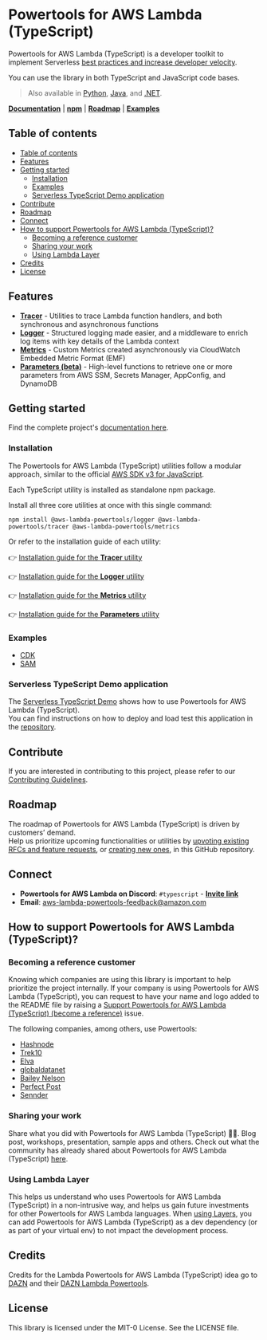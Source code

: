 # Powertools for AWS Lambda (TypeScript) <!-- omit in toc -->

Powertools for AWS Lambda (TypeScript) is a developer toolkit to implement Serverless [best practices and increase developer velocity](https://docs.powertools.aws.dev/lambda-typescript/latest/#features).

You can use the library in both TypeScript and JavaScript code bases.

> Also available in [Python](https://github.com/aws-powertools/powertools-lambda-python), [Java](https://github.com/aws-powertools/powertools-lambda-java), and [.NET](https://docs.powertools.aws.dev/lambda-dotnet/).

**[Documentation](https://docs.powertools.aws.dev/lambda-typescript/)** | **[npm](https://www.npmjs.com/org/aws-lambda-powertools)** | **[Roadmap](https://docs.powertools.aws.dev/lambda-typescript/latest/roadmap)** | **[Examples](https://github.com/aws-powertools/lambda-typescript/tree/main/examples)**

## Table of contents <!--- omit in toc -->

- [Table of contents ](#table-of-contents-)
- [Features](#features)
- [Getting started](#getting-started)
  - [Installation](#installation)
  - [Examples](#examples)
  - [Serverless TypeScript Demo application](#serverless-typescript-demo-application)
- [Contribute](#contribute)
- [Roadmap](#roadmap)
- [Connect](#connect)
- [How to support Powertools for AWS Lambda (TypeScript)?](#how-to-support-powertools-for-aws-lambda-typescript)
  - [Becoming a reference customer](#becoming-a-reference-customer)
  - [Sharing your work](#sharing-your-work)
  - [Using Lambda Layer](#using-lambda-layer)
- [Credits](#credits)
- [License](#license)

## Features

* **[Tracer](https://docs.powertools.aws.dev/lambda-typescript/latest/core/tracer/)** - Utilities to trace Lambda function handlers, and both synchronous and asynchronous functions
* **[Logger](https://docs.powertools.aws.dev/lambda-typescript/latest/core/logger/)** - Structured logging made easier, and a middleware to enrich log items with key details of the Lambda context
* **[Metrics](https://docs.powertools.aws.dev/lambda-typescript/latest/core/metrics/)** - Custom Metrics created asynchronously via CloudWatch Embedded Metric Format (EMF)
* **[Parameters (beta)](https://docs.powertools.aws.dev/lambda-typescript/latest/utilities/parameters/)** - High-level functions to retrieve one or more parameters from AWS SSM, Secrets Manager, AppConfig, and DynamoDB

## Getting started

Find the complete project's [documentation here](https://docs.powertools.aws.dev/lambda-typescript).

### Installation

The Powertools for AWS Lambda (TypeScript) utilities follow a modular approach, similar to the official [AWS SDK v3 for JavaScript](https://github.com/aws/aws-sdk-js-v3).  

Each TypeScript utility is installed as standalone npm package.

Install all three core utilities at once with this single command:

```shell
npm install @aws-lambda-powertools/logger @aws-lambda-powertools/tracer @aws-lambda-powertools/metrics
```

Or refer to the installation guide of each utility:

👉 [Installation guide for the **Tracer** utility](https://docs.powertools.aws.dev/lambda-typescript/latest/core/tracer#getting-started)

👉 [Installation guide for the **Logger** utility](https://docs.powertools.aws.dev/lambda-typescript/latest/core/logger#getting-started)

👉 [Installation guide for the **Metrics** utility](https://docs.powertools.aws.dev/lambda-typescript/latest/core/metrics#getting-started)

👉 [Installation guide for the **Parameters** utility](https://docs.powertools.aws.dev/lambda-typescript/latest/utilities/parameters/#getting-started)

### Examples

* [CDK](https://github.com/aws-powertools/lambda-typescript/tree/main/examples/cdk)
* [SAM](https://github.com/aws-powertools/lambda-typescript/tree/main/examples/sam)

### Serverless TypeScript Demo application

The [Serverless TypeScript Demo](https://github.com/aws-samples/serverless-typescript-demo) shows how to use Powertools for AWS Lambda (TypeScript).  
You can find instructions on how to deploy and load test this application in the [repository](https://github.com/aws-samples/serverless-typescript-demo).

## Contribute

If you are interested in contributing to this project, please refer to our [Contributing Guidelines](https://github.com/aws-powertools/lambda-typescript/blob/main/CONTRIBUTING.md).

## Roadmap

The roadmap of Powertools for AWS Lambda (TypeScript) is driven by customers’ demand.  
Help us prioritize upcoming functionalities or utilities by [upvoting existing RFCs and feature requests](https://github.com/aws-powertools/powertools-lambda-typescript/issues), or [creating new ones](https://github.com/aws-powertools/powertools-lambda-typescript/issues/new/choose), in this GitHub repository.

## Connect

* **Powertools for AWS Lambda on Discord**: `#typescript` - **[Invite link](https://discord.gg/B8zZKbbyET)**
* **Email**: aws-lambda-powertools-feedback@amazon.com

## How to support Powertools for AWS Lambda (TypeScript)?

### Becoming a reference customer

Knowing which companies are using this library is important to help prioritize the project internally. If your company is using Powertools for AWS Lambda (TypeScript), you can request to have your name and logo added to the README file by raising a [Support Powertools for AWS Lambda (TypeScript) (become a reference)](https://github.com/aws-powertools/powertools-lambda-typescript/issues/new?assignees=&labels=customer-reference&template=support_powertools.yml&title=%5BSupport+Lambda+Powertools%5D%3A+%3Cyour+organization+name%3E) issue.

The following companies, among others, use Powertools:

* [Hashnode](https://hashnode.com/)
* [Trek10](https://www.trek10.com/)
* [Elva](https://elva-group.com)
* [globaldatanet](https://globaldatanet.com/)
* [Bailey Nelson](https://www.baileynelson.com.au)
* [Perfect Post](https://www.perfectpost.fr)
* [Sennder](https://sennder.com/)

### Sharing your work

Share what you did with Powertools for AWS Lambda (TypeScript) 💞💞. Blog post, workshops, presentation, sample apps and others. Check out what the community has already shared about Powertools for AWS Lambda (TypeScript) [here](https://docs.powertools.aws.dev/lambda-typescript/latest/we_made_this).

### Using Lambda Layer

This helps us understand who uses Powertools for AWS Lambda (TypeScript) in a non-intrusive way, and helps us gain future investments for other Powertools for AWS Lambda languages. When [using Layers](#lambda-layers), you can add Powertools for AWS Lambda (TypeScript) as a dev dependency (or as part of your virtual env) to not impact the development process.

## Credits

Credits for the Lambda Powertools for AWS Lambda (TypeScript) idea go to [DAZN](https://github.com/getndazn) and their [DAZN Lambda Powertools](https://github.com/getndazn/dazn-lambda-powertools/).

## License

This library is licensed under the MIT-0 License. See the LICENSE file.
